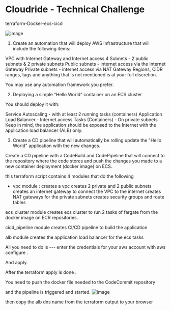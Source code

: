 # Cloudride - Technical Challenge
terraform-Docker-ecs-cicd





![image](https://user-images.githubusercontent.com/100461037/173172327-187f4083-160c-4695-9425-00669d177f60.png)
1. Create an automation that will deploy AWS infrastructure that will include the following items: 

VPC with Internet Gateway and Internet access
4 Subnets - 2 public subnets & 2 private subnets
Public subnets - internet access via the Internet Gateway
Private subnets - internet access via NAT Gateway
Regions, CIDR ranges, tags and anything that is not mentioned is at your full discretion.

You may use any automation framework you prefer.

 

2. Deploying a simple “Hello World” container on an ECS cluster

You should deploy it with:

Service Autoscaling - with at least 2 running tasks (containers)
Application Load Balancer - Internet access
Tasks (Containers) - On private subnets
Keep in mind, the application should be exposed to the Internet with the application load balancer (ALB) only.

3. Create a CD pipeline that will automatically be rolling update the "Hello World" application with the new changes. 

Create a CD pipeline with a CodeBuild and CodePipeline that will connect to the repository where the code stores and push the changes you made to a new container deployment (docker image) on ECS.

this terraform script contains 4 modules that do the following 
- vpc module  :   	     creates a vpc
			     creates 2 private and 2 public subnets
			     creates an internet gateway to connect the VPC to the internet
			     creates  NAT gateways for the private subnets 
                 creates  security groups and  route tables 

ecs_cluster module     creates ecs cluster to run 2 tasks of fargate from
                       the docker image on ECR repositories.

cicd_pipeline module   creates CI/CD pipeline to build the application

alb module             creates the application load balancer for the ecs tasks

All you need to do is --- enter the credentials for your aws account with aws configure  .

And apply.

After the terraform apply is done .

You need to push the docker file needed to the CodeCommit  repository 



and the pipeline is triggered and started.
![image](https://user-images.githubusercontent.com/100461037/173172340-f11305b5-66d0-4055-af36-eaeec5c7b181.png)


then copy the alb dns name from the terraform output to your browser 



 
